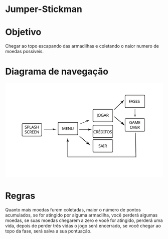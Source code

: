 # Jumper-Stickman
  
  
# Objetivo 
 Chegar ao topo escapando das armadilhas e coletando o naior numero de moedas possíveis.
 
 # Diagrama de navegação
![alt text](https://github.com/WesleyoLopes/Jumper-Stickman/blob/master/Diagrama%20de%20navega%C3%A7%C3%A3o.png)
 
 # Regras
  Quanto mais moedas furem coletadas, maior o número de pontos acumulados, se for atingido por alguma armadilha, você perderá algumas moedas, se suas moedas chegarem a zero e você for atingido, perderá uma vida, depois de perder três vidas o jogo será encerrado, se você chegar ao topo da fase, será salva a sua pontuação.
